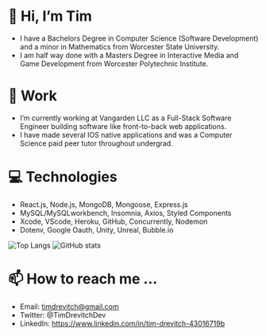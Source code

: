 # 👋 Hi, I’m Tim
- I have a Bachelors Degree in Computer Science (Software Development)
and a minor in Mathematics from Worcester State University.
- I am half way done with a Masters Degree in Interactive Media and
Game Development from Worcester Polytechnic Institute.

# 🌱 Work
- I’m currently working at Vangarden LLC as a Full-Stack Software Engineer
building software like front-to-back web applications.
- I have made several IOS native applications and was a Computer Science
paid peer tutor throughout undergrad.

# 💻 Technologies
- React.js, Node.js, MongoDB, Mongoose, Express.js
- MySQL/MySQLworkbench, Insomnia, Axios, Styled Components
- Xcode, VScode, Heroku, GitHub, Concurrently, Nodemon
- Dotenv, Google Oauth, Unity, Unreal, Bubble.io

![Top Langs](https://github-readme-stats.vercel.app/api/top-langs/?username=timdrevitch&theme=tokyonight)
![GitHub stats](https://github-readme-stats.vercel.app/api?username=timdrevitch&show_icons=true&theme=tokyonight)

# 📫 How to reach me ...
- Email: timdrevitch@gmail.com
- Twitter: @TimDrevitchDev
- LinkedIn: https://www.linkedin.com/in/tim-drevitch-43016719b

